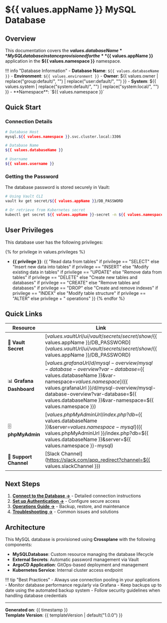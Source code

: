 # ${{ values.appName }} MySQL Database

## Overview

This documentation covers the **${{ values.databaseName }}** MySQL database instance provisioned for the **${{ values.appName }}** application in the **${{ values.namespace }}** namespace.

!!! info "Database Information"
    - **Database Name**: `${{ values.databaseName }}`
    - **Environment**: `${{ values.environment }}`
    - **Owner**: ${{ values.owner | replace("group:default/", "") | replace("user:default/", "") }}
    - **System**: ${{ values.system | replace("system:default/", "") | replace("system:local/", "") }}
    - **Namespace**: `${{ values.namespace }}`

## Quick Start

### Connection Details

```bash
# Database Host
mysql.${{ values.namespace }}.svc.cluster.local:3306

# Database Name
${{ values.databaseName }}

# Username
${{ values.username }}
```

### Getting the Password

The database password is stored securely in Vault:

```bash
# Using Vault CLI
vault kv get secret/${{ values.appName }}/DB_PASSWORD

# Or retrieve from Kubernetes secret
kubectl get secret ${{ values.appName }}-secret -n ${{ values.namespace }} -o jsonpath='{.data.DB_PASSWORD}' | base64 -d
```

## User Privileges

This database user has the following privileges:

{% for privilege in values.privileges %}
- **{{ privilege }}**: {{ 
  "Read data from tables" if privilege == "SELECT" else
  "Insert new data into tables" if privilege == "INSERT" else
  "Modify existing data in tables" if privilege == "UPDATE" else
  "Remove data from tables" if privilege == "DELETE" else
  "Create new tables and databases" if privilege == "CREATE" else
  "Remove tables and databases" if privilege == "DROP" else
  "Create and remove indexes" if privilege == "INDEX" else
  "Modify table structure" if privilege == "ALTER" else
  privilege + " operations"
}}
{% endfor %}

## Quick Links

| Resource | Link | Description |
|----------|------|-------------|
| 🔐 **Vault Secret** | [${{ values.vaultUrl }}/ui/vault/secrets/secret/show/${{ values.appName }}/DB_PASSWORD](${{ values.vaultUrl }}/ui/vault/secrets/secret/show/${{ values.appName }}/DB_PASSWORD) | Database password storage |
| 📊 **Grafana Dashboard** | [${{ values.grafanaUrl }}/d/mysql-overview/mysql-database-overview?var-database=${{ values.databaseName }}&var-namespace=${{ values.namespace }}](${{ values.grafanaUrl }}/d/mysql-overview/mysql-database-overview?var-database=${{ values.databaseName }}&var-namespace=${{ values.namespace }}) | Database monitoring |
| 🗄️ **phpMyAdmin** | [${{ values.phpMyAdminUrl }}/index.php?db=${{ values.databaseName }}&server=${{ values.namespace }}-mysql](${{ values.phpMyAdminUrl }}/index.php?db=${{ values.databaseName }}&server=${{ values.namespace }}-mysql) | Database administration |
| 💬 **Support Channel** | [Slack Channel](https://slack.com/app_redirect?channel=${{ values.slackChannel }}) | Get help and support |

## Next Steps

1. **[Connect to the Database →](connection.md)** - Detailed connection instructions
2. **[Set up Authentication →](authentication.md)** - Configure secure access
3. **[Operations Guide →](operations.md)** - Backup, restore, and maintenance
4. **[Troubleshooting →](troubleshooting.md)** - Common issues and solutions

## Architecture

This MySQL database is provisioned using **Crossplane** with the following components:

- **MySQLDatabase**: Custom resource managing the database lifecycle
- **External Secrets**: Automatic password management via Vault
- **ArgoCD Application**: GitOps-based deployment and management
- **Kubernetes Service**: Internal cluster access endpoint

!!! tip "Best Practices"
    - Always use connection pooling in your applications
    - Monitor database performance regularly via Grafana
    - Keep backups up to date using the automated backup system
    - Follow security guidelines when handling database credentials

---

**Generated on**: {{ timestamp }}  
**Template Version**: {{ templateVersion | default("1.0.0") }}